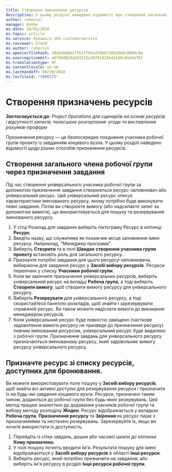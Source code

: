 ```yaml
---
title: Створення призначень ресурсів
description: У цьому розділі наведено відомості про створення загальних і іменованих призначень ресурсів.
author: ruhercul
manager: Annbe
ms.date: 10/01/2020
ms.topic: article
ms.service: dynamics-365-customerservice
ms.reviewer: kfend
ms.author: ruhercul
ms.openlocfilehash: 20eb3880b17fb1f765ad79bd720520b0c8004c0a
ms.sourcegitcommit: a0f80d024a5d3112a39781815bd31d0c05ddaf6f
ms.translationtype: HT
ms.contentlocale: uk-UA
ms.lasthandoff: 09/30/2020
ms.locfileid: "3906373"
---
```

# <a name="create-resource-assignments"></a>Створення призначень ресурсів

_**Застосовується до:** Project Operations для сценаріїв на основі ресурсів і відсутності запасів, полегшене розгортання: угоди та виставлення рахунків-проформ_


Призначення ресурсу — це безпосереднє поєднання учасника робочої групи проекту із завданням кінцевого вузла. У цьому розділі наведено відомості щодо різних способів призначення ресурсів.

## <a name="create-a-generic-team-member-through-task-assignment"></a>Створення загального члена робочої групи через призначення завдання


Під час створення універсального учасника робочої групи за допомогою призначення завдання створюється ресурс-заповнювач або універсальний ресурс. Цей універсальний ресурс описує характеристики іменованого ресурсу, якому потрібно буде виконувати певні завдання. Потім ви створюєте вимогу (або надсилаєте запит за допомогою вимоги), що використовується для пошуку та резервування іменованого ресурсу.

1. У сітці Розклад для завдання виберіть піктограму Ресурс в клітинці **Ресурс**.
2. Введіть назву, що служитиме як покажчик місця заповнення імені ресурсу. Наприклад, "Менеджер програми".
3. Виберіть **Створити** та в полі **Швидке створення учасника групи проекту** встановіть роль для загального ресурсу.
4. Призначте потрібні завдання для цього ресурсу-заповнювача, вибираючи для завдання ресурс у **Засобі вибору ресурсів**. Ресурси перелічені у списку **Учасники робочої групи**.
5. Коли ви закінчите призначення універсальних ресурсів, виберіть універсальний ресурс на вкладці **Робоча група**, а тоді виберіть **Створити вимогу**, щоб створити вимогу ресурсу для універсального ресурсу.
6. Виберіть **Резервувати** для універсального ресурсу, а тоді скористайтеся панеллю розкладів, щоб знайти і зарезервувати справжній ресурс. Ви також можете надіслати вимоги до виконання менеджером ресурсів.
7. Коли універсальний ресурс буде повністю заміщено (часткове задоволення вимоги ресурсу не призведе до призначення ресурсу) певним іменованим ресурсом, універсальний ресурс буде видалено з робочої групи. Призначення завдань для універсального ресурсу призначаються іменованому ресурсу, який задовольняє вимогу ресурсу універсального ресурсу.

## <a name="assign-a-named-resource-from-the-list-of-all-bookable-resources"></a>Призначте ресурс зі списку ресурсів, доступних для бронювання.

Ви можете використовувати поле пошуку у **Засобі вибору ресурсів**, щоб знайти всі активні доступні для резервування ресурси і призначити їх на будь-які завдання кінцевого вузла. Ресурси, призначені таким чином, додаються до робочої групи без будь-яких резервувань. Цей метод працює аналогічно до додавання учасників робочої групи та вибору методу розподілу **Жоден**. Ресурс відображається у вкладках **Робоча група**, **Призначення ресурсу** та **Звірення** як ресурс лише з призначеннями та нестачею резервувань. Зарезервуйте їх, якщо ви хочете використати їх доступність.

1. Перейдіть із сітки завдань, дошки або часової шкали до клітинки **Кому призначено**.
2. У полі пошуку почніть вводити ім'я. Результати пошуку для імені відображаються у **Засобі вибору ресурсів** в області **Інші ресурси**.
3. Виберіть ресурс, який потрібно призначити на завдання, або виберіть ім'я ресурсу в розділі **Інші ресурси робочої групи**.
